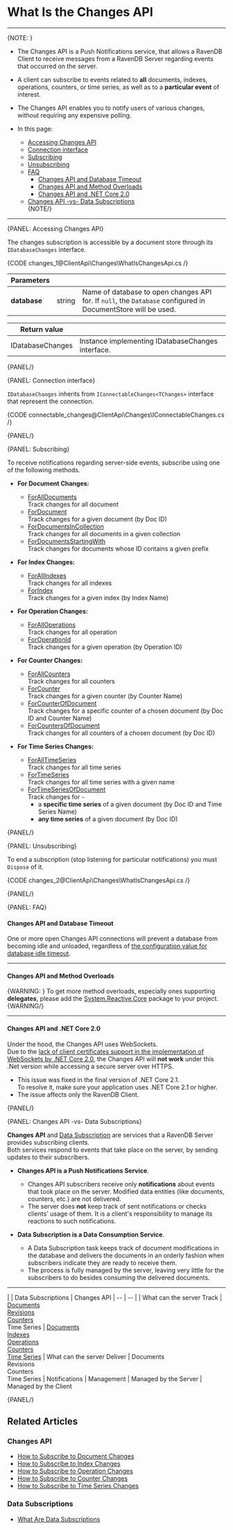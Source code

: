 # What Is the Changes API

---

{NOTE: }

* The Changes API is a Push Notifications service, that allows a RavenDB Client to 
  receive messages from a RavenDB Server regarding events that occurred on the server.  
* A client can subscribe to events related to **all** documents, indexes, operations, 
  counters, or time series, as well as to a **particular event** of interest.  
* The Changes API enables you to notify users of various changes, without requiring 
  any expensive polling.  

* In this page:  
  * [Accessing Changes API](../../client-api/changes/what-is-changes-api#accessing-changes-api)  
  * [Connection interface](../../client-api/changes/what-is-changes-api#connection-interface)  
  * [Subscribing](../../client-api/changes/what-is-changes-api#subscribing)  
  * [Unsubscribing](../../client-api/changes/what-is-changes-api#unsubscribing)  
  * [FAQ](../../client-api/changes/what-is-changes-api#faq)  
     * [Changes API and Database Timeout](../../client-api/changes/what-is-changes-api#changes-api-and-database-timeout)  
     * [Changes API and Method Overloads](../../client-api/changes/what-is-changes-api#changes-api-and-method-overloads)  
     * [Changes API and .NET Core 2.0](../../client-api/changes/what-is-changes-api#changes-api-and-.net-core-2.0)  
  * [Changes API -vs- Data Subscriptions](../../client-api/changes/what-is-changes-api#changes-api--vs--data-subscriptions)  
{NOTE/}

---

{PANEL: Accessing Changes API}

The changes subscription is accessible by a document store through its `IDatabaseChanges` interface.

{CODE changes_1@ClientApi\Changes\WhatIsChangesApi.cs /}

| Parameters | | |
| ------------- | ------------- | ----- |
| **database** | string | Name of database to open changes API for. If `null`, the `Database` configured in DocumentStore will be used. |

| Return value | |
| ------------- | ----- |
| IDatabaseChanges | Instance implementing IDatabaseChanges interface. |

{PANEL/}

{PANEL: Connection interface}

`IDatabaseChanges` inherits from `IConnectableChanges<TChanges>` interface that represent the connection.

{CODE connectable_changes@ClientApi\Changes\IConnectableChanges.cs /}

{PANEL/}

{PANEL: Subscribing}

To receive notifications regarding server-side events, subscribe using one of the following methods.  

* **For Document Changes:**  
   - [ForAllDocuments](../../client-api/changes/how-to-subscribe-to-document-changes#foralldocuments)  
     Track changes for all document  
   - [ForDocument](../../client-api/changes/how-to-subscribe-to-document-changes#fordocument)  
     Track changes for a given document (by Doc ID)  
   - [ForDocumentsInCollection](../../client-api/changes/how-to-subscribe-to-document-changes#fordocumentsincollection)  
     Track changes for all documents in a given collection  
   - [ForDocumentsStartingWith](../../client-api/changes/how-to-subscribe-to-document-changes#fordocumentsstartingwith)  
     Track changes for documents whose ID contains a given prefix  

* **For Index Changes:**
   - [ForAllIndexes](../../client-api/changes/how-to-subscribe-to-index-changes#forallindexes)  
     Track changes for all indexes  
   - [ForIndex](../../client-api/changes/how-to-subscribe-to-index-changes#forindex)  
     Track changes for a given index (by Index Name)   

* **For Operation Changes:**
   - [ForAllOperations](../../client-api/changes/how-to-subscribe-to-operation-changes#foralloperations)  
     Track changes for all operation  
   - [ForOperationId](../../client-api/changes/how-to-subscribe-to-operation-changes#foroperation)  
     Track changes for a given operation (by Operation ID)  

* **For Counter Changes:**
   - [ForAllCounters](../../client-api/changes/how-to-subscribe-to-counter-changes#forallcounters)  
     Track changes for all counters  
   - [ForCounter](../../client-api/changes/how-to-subscribe-to-counter-changes#forcounter)  
     Track changes for a given counter (by Counter Name)  
   - [ForCounterOfDocument](../../client-api/changes/how-to-subscribe-to-counter-changes#forcounterofdocument)  
     Track changes for a specific counter of a chosen document (by Doc ID and Counter Name)  
   - [ForCountersOfDocument](../../client-api/changes/how-to-subscribe-to-counter-changes#forcountersofdocument)  
     Track changes for all counters of a chosen document (by Doc ID)  

* **For Time Series Changes:**
   - [ForAllTimeSeries](../../client-api/changes/how-to-subscribe-to-time-series-changes#foralltimeseries)  
     Track changes for all time series  
   - [ForTimeSeries](../../client-api/changes/how-to-subscribe-to-time-series-changes#fortimeseries)  
     Track changes for all time series with a given name  
   - [ForTimeSeriesOfDocument](../../client-api/changes/how-to-subscribe-to-time-series-changes#fortimeseriesofdocument)  
     Track changes for -  
      * a **specific time series** of a given document (by Doc ID and Time Series Name)  
      * **any time series** of a given document (by Doc ID)  

{PANEL/}

{PANEL: Unsubscribing}

To end a subscription (stop listening for particular notifications) you must `Dispose` of it.

{CODE changes_2@ClientApi\Changes\WhatIsChangesApi.cs /}

{PANEL/}

{PANEL: FAQ}

#### Changes API and Database Timeout

One or more open Changes API connections will prevent a database from becoming 
idle and unloaded, regardless of [the configuration value for database idle timeout](../../server/configuration/database-configuration#databases.maxidletimeinsec).  

---

#### Changes API and Method Overloads

{WARNING: }
To get more method overloads, especially ones supporting **delegates**, please add the 
[System.Reactive.Core](https://www.nuget.org/packages/System.Reactive.Core/) package to your project.  
{WARNING/}

---

#### Changes API and .NET Core 2.0

Under the hood, the Changes API uses WebSockets.  
Due to the 
[lack of client certificates support in the implementation of WebSockets by .NET Core 2.0](https://github.com/dotnet/corefx/issues/5120#issuecomment-348557761), 
the Changes API will **not work** under this .Net version while accessing a secure server over HTTPS.  

* This issue was fixed in the final version of .NET Core 2.1.  
  To resolve it, make sure your application uses .NET Core 2.1 or higher.  
* The issue affects only the RavenDB Client.

{PANEL/}

{PANEL: Changes API -vs- Data Subscriptions}

**Changes API** and [Data Subscription](../../client-api/data-subscriptions/what-are-data-subscriptions) 
are services that a RavenDB Server provides subscribing clients.  
Both services respond to events that take place on the server, by sending updates 
to their subscribers.  

* **Changes API is a Push Notifications Service**.  
   * Changes API subscribers receive only **notifications** about events 
     that took place on the server. Modified data entities (like documents, 
     counters, etc.) are not delivered.  
   * The server does **not** keep track of sent notifications or 
     checks clients' usage of them. It is a client's responsibility 
     to manage its reactions to such notifications.  

* **Data Subscription is a Data Consumption Service**.  
   * A Data Subscription task keeps track of document modifications in the 
     database and delivers the documents in an orderly fashion when subscribers 
     indicate they are ready to receive them. 
   * The process is fully managed by the server, leaving very little for 
     the subscribers to do besides consuming the delivered documents.  

---

|    | Data Subscriptions | Changes API 
| -- | -- | 
| What can the server Track | [Documents](../../client-api/data-subscriptions/what-are-data-subscriptions#documents-processing) <br> [Revisions](../../client-api/data-subscriptions/advanced-topics/subscription-with-revisioning) <br> [Counters](../../client-api/data-subscriptions/creation/examples#including-counters) <br> Time Series | [Documents](../../client-api/changes/how-to-subscribe-to-document-changes) <br> [Indexes](../../client-api/changes/how-to-subscribe-to-index-changes) <br> [Operations](../../client-api/changes/how-to-subscribe-to-operation-changes) <br> [Counters](../../client-api/changes/how-to-subscribe-to-counter-changes) <br> [Time Series](../../client-api/changes/how-to-subscribe-to-time-series-changes) 
| What can the server Deliver | Documents <br> Revisions <br> Counters <br> Time Series | Notifications 
| Management | Managed by the Server | Managed by the Client 


{PANEL/}

## Related Articles

### Changes API

- [How to Subscribe to Document Changes](../../client-api/changes/how-to-subscribe-to-document-changes)  
- [How to Subscribe to Index Changes](../../client-api/changes/how-to-subscribe-to-index-changes)  
- [How to Subscribe to Operation Changes](../../client-api/changes/how-to-subscribe-to-operation-changes)  
- [How to Subscribe to Counter Changes](../../client-api/changes/how-to-subscribe-to-counter-changes)  
- [How to Subscribe to Time Series Changes](../../client-api/changes/how-to-subscribe-to-time-series-changes)  

### Data Subscriptions

- [What Are Data Subscriptions](../../client-api/data-subscriptions/what-are-data-subscriptions)  
